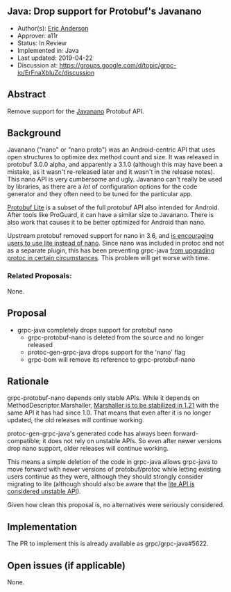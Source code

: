 Java: Drop support for Protobuf's Javanano
----
* Author(s): [Eric Anderson](https://github.com/ejona86)
* Approver: a11r
* Status: In Review
* Implemented in: Java
* Last updated: 2019-04-22
* Discussion at: https://groups.google.com/d/topic/grpc-io/ErFnaXbIuZc/discussion

## Abstract

Remove support for the
[Javanano](https://search.maven.org/search?q=g:com.google.protobuf.nano)
Protobuf API.

## Background

Javanano ("nano" or "nano proto") was an Android-centric API that uses open
structures to optimize dex method count and size. It was released in protobuf
3.0.0 alpha, and apparently a 3.1.0 (although this may have been a mistake, as
it wasn't re-released later and it wasn't in the release notes). This nano API
is very cumbersome and ugly. Javanano can't really be used by libraries, as
there are a _lot_ of configuration options for the code generator and they
often need to be tuned for the particular app.

[Protobuf Lite](https://search.maven.org/search?q=g:com.google.protobuf%20a:protobuf-lite)
is a subset of the full protobuf API also intended for Android. After tools
like ProGuard, it can have a similar size to Javanano. There is also work that
causes it to be better optimized for Android than nano.

Upstream protobuf removed support for nano in 3.6, and [is encouraging users to
use lite instead of
nano](https://github.com/protocolbuffers/protobuf/issues/5288). Since nano was
included in protoc and not as a separate plugin, this has been preventing
grpc-java [from upgrading protoc in certain
circumstances](https://github.com/grpc/grpc-java/pull/5320). This problem will
get worse with time.

### Related Proposals: 

None.

## Proposal

* grpc-java completely drops support for protobuf nano
  * grpc-protobuf-nano is deleted from the source and no longer released
  * protoc-gen-grpc-java drops support for the 'nano' flag
  * grpc-bom will remove its reference to grpc-protobuf-nano

## Rationale

grpc-protobuf-nano depends only stable APIs. While it depends on
MethodDescriptor.Marshaller, [Marshaller is to be stabilized in
1.21](https://github.com/grpc/grpc-java/pull/5617) with the same API it has had
since 1.0. That means that even after it is no longer updated, the old releases
will continue working.

protoc-gen-grpc-java's generated code has always been forward-compatible; it
does not rely on unstable APIs. So even after newer versions drop nano support,
older releases will continue working.

This means a simple deletion of the code in grpc-java allows grpc-java to move
forward with newer versions of protobuf/protoc while letting existing users
continue as they were, although they should strongly consider migrating to lite
(although should also be aware that the [lite API is considered unstable
API](https://github.com/protocolbuffers/protobuf/blob/v3.7.1/java/lite.md)).

Given how clean this proposal is, no alternatives were seriously considered.

## Implementation

The PR to implement this is already available as grpc/grpc-java#5622.

## Open issues (if applicable)

None.
